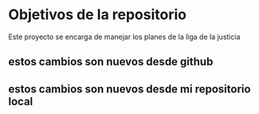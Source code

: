 # Objetivos de la repositorio

Este proyecto se encarga de manejar los planes de la liga de la justicia

## estos cambios son nuevos desde github
## estos cambios son nuevos desde mi repositorio local 
